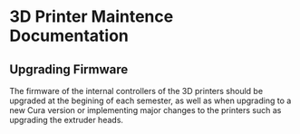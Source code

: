 # 3D Printer Maintence Documentation

## Upgrading Firmware

The firmware of the internal controllers of the 3D printers should be upgraded
at the begining of each semester, as well as when upgrading to a new Cura
version or implementing major changes to the printers such as upgrading the
extruder heads.
